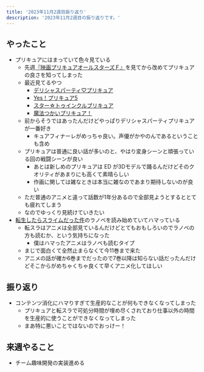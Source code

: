 ```yaml
---
title: '2023年11月2週目振り返り'
description: '2023年11月2週目の振り返りです。'
---
```


## やったこと

- プリキュアにはまっていて色々見ている
  - 先週[『映画プリキュアオールスターズＦ』](https://2023allstars-f.precure-movie.com/)を見てから改めてプリキュアの良さを知ってしまった
  - 最近見てるやつ
    - [デリシャスパーティ♡プリキュア](https://www.toei-anim.co.jp/tv/delicious-party_precure/)
    - [Yes！プリキュア5](https://www.toei-anim.co.jp/tv/yes_precure5/)
    - [スター☆トゥインクルプリキュア](https://www.toei-anim.co.jp/tv/startwinkle_precure/)
    - [魔法つかいプリキュア！](https://www.toei-anim.co.jp/tv/mahotsukai_precure/)
  - 前からそうではあったんだけどやっぱりデリシャスパーティプリキュアが一番好き
    - キュアフィナーレがめっちゃ良い。声優がかやのんであるということも含め
  - プリキュアは普通に良い話が多いのと、やはり変身シーンと頑張っている回の戦闘シーンが良い
    - あとは新しめのプリキュアは ED が3Dモデルで踊るんだけどそのクオリティがあまりにも高くて素晴らしい
    - 作画に関しては雑なときは本当に雑なのであまり期待しないのが良い
  - ただ普通のアニメと違って話数が1年分あるので全部見ようとするととても疲れてしまう
  - なのでゆっくり見続けていきたい
- [転生したらスライムだった件](https://www.ten-sura.com/)のラノベを読み始めていてハマっている
  - 転スラはアニメは全部見ているんだけどとてもおもしろいのでラノベの方も読むか、という気持ちになった
    - 僕はハマったアニメはラノベも読むタイプ
  - まじで面白くて全然止まらなくて今11巻まで来た
  - アニメの話が確か6巻までだったので7巻以降は知らない話だったんだけどそこからがめちゃくちゃ良くて早くアニメ化してほしい

## 振り返り

- コンテンツ消化にハマりすぎて生産的なことが何もできなくなってしまった
  - プリキュアと転スラで可処分時間が埋め尽くされており仕事以外の時間を生産的に使うことができなくなってしまった
  - まあ特に悪いことではないのでおっけー！

## 来週やること

- チーム趣味開発の実装進める
